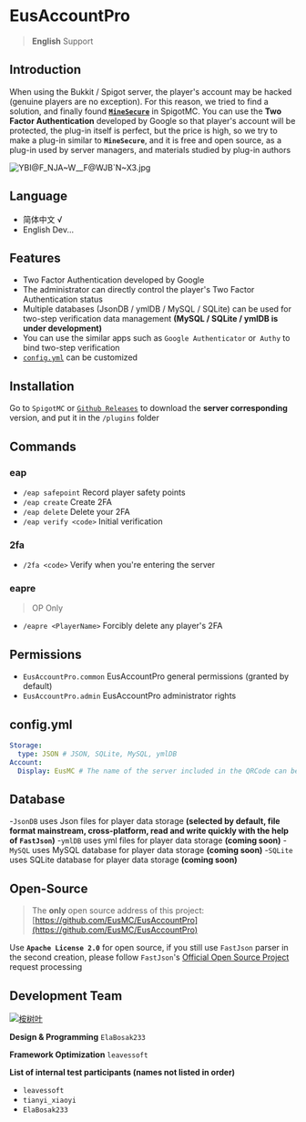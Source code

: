 # EusAccountPro

> **English** Support

## Introduction

When using the Bukkit / Spigot server, the player's account may be hacked (genuine players are no exception). For this reason, we tried to find a solution, and finally found [**`MineSecure`**](https://www.spigotmc.org/resources/minesecure.699/) in SpigotMC. You can use the **Two Factor Authentication** developed by Google so that player's account will be protected, the plug-in itself is perfect, but the price is high, so we try to make a plug-in similar to **`MineSecure`**, and it is free and open source, as a plug-in used by server managers, and materials studied by plug-in authors

![YBI@F_NJA~W__F@WJB`N~X3.jpg](https://i.loli.net/2020/04/19/T3EVFY8AwDfLdek.jpg)

## Language

- 简体中文 √
- English Dev...

## Features

- Two Factor Authentication developed by Google
- The administrator can directly control the player's Two Factor Authentication status
- Multiple databases (JsonDB / ymlDB / MySQL / SQLite) can be used for two-step verification data management **(MySQL / SQLite / ymlDB is under development)**
- You can use the similar apps such as `Google Authenticator` or` Authy` to bind two-step verification
- [`config.yml`](/src/main/resources/config.yml) can be customized

## Installation

Go to `SpigotMC` or [`Github Releases`](https://github.com/EusMC/EusAccountPro/releases) to download the **server corresponding** version, and put it in the `/plugins` folder

## Commands

### eap
- `/eap safepoint` Record player safety points
- `/eap create` Create 2FA
- `/eap delete` Delete your 2FA
- `/eap verify <code>` Initial verification

### 2fa
- `/2fa <code>` Verify when you're entering the server

### eapre
> OP Only
- `/eapre <PlayerName>` Forcibly delete any player's 2FA

## Permissions

- `EusAccountPro.common` EusAccountPro general permissions (granted by default)
- `EusAccountPro.admin` EusAccountPro administrator rights

## config.yml
```yaml
Storage:
  type: JSON # JSON, SQLite, MySQL, ymlDB
Account:
  Display: EusMC # The name of the server included in the QRCode can be customized, and the name will be displayed after scanning with the APP
```

## Database

-`JsonDB` uses Json files for player data storage **(selected by default, file format mainstream, cross-platform, read and write quickly with the help of `FastJson`)**
-`ymlDB` uses yml files for player data storage **(coming soon)**
-`MySQL` uses MySQL database for player data storage **(coming soon)**
-`SQLite` uses SQLite database for player data storage **(coming soon)**

## Open-Source

> The **only** open source address of this project: [https://github.com/EusMC/EusAccountPro](https://github.com/EusMC/EusAccountPro)

Use **`Apache License 2.0`** for open source, if you still use `FastJson` parser in the second creation, please follow `FastJson`'s [Official Open Source Project](https://github.com/alibaba/fastjson) request processing

## Development Team

[![桉树叶](https://www.eumc.cc/images/logo_text_black.png)](https://www.eumc.cc)

**Design & Programming** `ElaBosak233`

**Framework Optimization** `leavessoft`

**List of internal test participants (names not listed in order)**

- `leavessoft`
- `tianyi_xiaoyi`
- `ElaBosak233`

